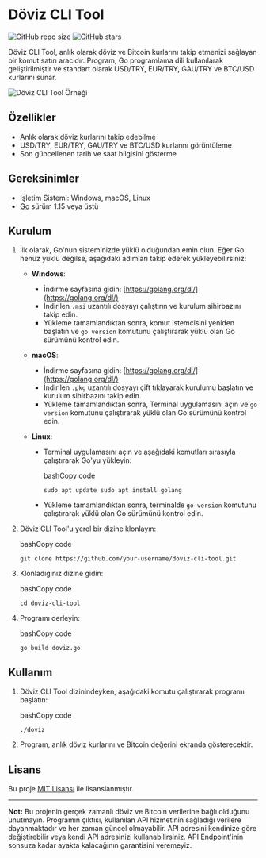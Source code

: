 
# Döviz CLI Tool

![GitHub repo size](https://img.shields.io/github/repo-size/sgok/doviz) ![GitHub stars](https://img.shields.io/github/stars/sgok/doviz?style=social)

Döviz CLI Tool, anlık olarak döviz ve Bitcoin kurlarını takip etmenizi sağlayan bir komut satırı aracıdır. Program, Go programlama dili kullanılarak geliştirilmiştir ve standart olarak USD/TRY, EUR/TRY, GAU/TRY ve BTC/USD kurlarını sunar.

![Döviz CLI Tool Örneği](https://chat.openai.com/screenshot.png)

## Özellikler

-   Anlık olarak döviz kurlarını takip edebilme
-   USD/TRY, EUR/TRY, GAU/TRY ve BTC/USD kurlarını görüntüleme
-   Son güncellenen tarih ve saat bilgisini gösterme

## Gereksinimler

-   İşletim Sistemi: Windows, macOS, Linux
-   [Go](https://golang.org/dl/) sürüm 1.15 veya üstü

## Kurulum

1.  İlk olarak, Go'nun sisteminizde yüklü olduğundan emin olun. Eğer Go henüz yüklü değilse, aşağıdaki adımları takip ederek yükleyebilirsiniz:
    
    -   **Windows**:
        
        -   İndirme sayfasına gidin: [https://golang.org/dl/](https://golang.org/dl/)
        -   İndirilen `.msi` uzantılı dosyayı çalıştırın ve kurulum sihirbazını takip edin.
        -   Yükleme tamamlandıktan sonra, komut istemcisini yeniden başlatın ve `go version` komutunu çalıştırarak yüklü olan Go sürümünü kontrol edin.
    -   **macOS**:
        
        -   İndirme sayfasına gidin: [https://golang.org/dl/](https://golang.org/dl/)
        -   İndirilen `.pkg` uzantılı dosyayı çift tıklayarak kurulumu başlatın ve kurulum sihirbazını takip edin.
        -   Yükleme tamamlandıktan sonra, Terminal uygulamasını açın ve `go version` komutunu çalıştırarak yüklü olan Go sürümünü kontrol edin.
    -   **Linux**:
        
        -   Terminal uygulamasını açın ve aşağıdaki komutları sırasıyla çalıştırarak Go'yu yükleyin:
            
            bashCopy code
            
            `sudo apt update
            sudo apt install golang` 
            
        -   Yükleme tamamlandıktan sonra, terminalde `go version` komutunu çalıştırarak yüklü olan Go sürümünü kontrol edin.
2.  Döviz CLI Tool'u yerel bir dizine klonlayın:
    
    bashCopy code
    
    `git clone https://github.com/your-username/doviz-cli-tool.git` 
    
3.  Klonladığınız dizine gidin:
    
    bashCopy code
    
    `cd doviz-cli-tool` 
    
4.  Programı derleyin:
    
    bashCopy code
    
    `go build doviz.go` 
    

## Kullanım

1.  Döviz CLI Tool dizinindeyken, aşağıdaki komutu çalıştırarak programı başlatın:
    
    bashCopy code
    
    `./doviz` 
    
2.  Program, anlık döviz kurlarını ve Bitcoin değerini ekranda gösterecektir.
    

## Lisans

Bu proje [MIT Lisansı](https://chat.openai.com/LICENSE) ile lisanslanmıştır.

----------

**Not:** Bu projenin gerçek zamanlı döviz ve Bitcoin verilerine bağlı olduğunu unutmayın. Programın çıktısı, kullanılan API hizmetinin sağladığı verilere dayanmaktadır ve her zaman güncel olmayabilir. API adresini kendinize göre değiştirebilir veya kendi API adresinizi kullanabilirsiniz. API Endpoint'inin sonsuza kadar ayakta kalacağının garantisini veremeyiz.